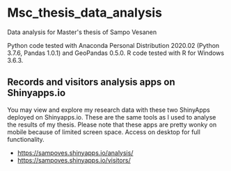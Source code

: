 # Msc_thesis_data_analysis
Data analysis for Master's thesis of Sampo Vesanen

Python code tested with Anaconda Personal Distribution 2020.02 (Python 3.7.6, Pandas 1.0.1) and GeoPandas 0.5.0. R code tested with R for Windows 3.6.3.

## Records and visitors analysis apps on Shinyapps.io
You may view and explore my research data with these two ShinyApps deployed on Shinyapps.io. These are the same tools as I used to analyse the results of my thesis. Please note that these apps are pretty wonky on mobile because of limited screen space. Access on desktop for full functionality.

* https://sampoves.shinyapps.io/analysis/
* https://sampoves.shinyapps.io/visitors/

